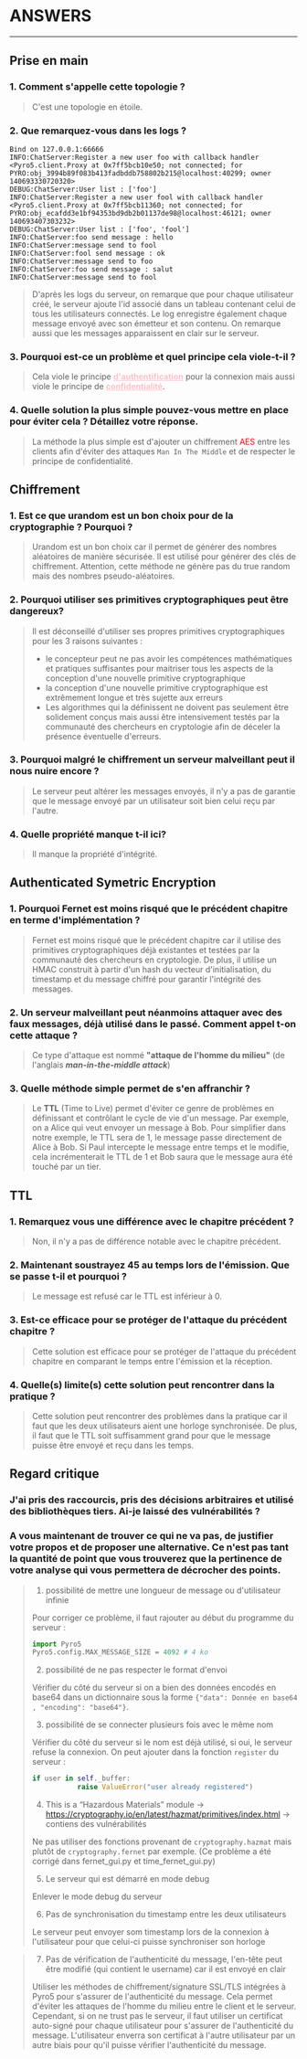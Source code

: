 # ANSWERS

---

## Prise en main

### 1. Comment s'appelle cette topologie ?

> C'est une topologie en étoile.


### 2. Que remarquez-vous dans les logs ?
```log
Bind on 127.0.0.1:66666
INFO:ChatServer:Register a new user foo with callback handler <Pyro5.client.Proxy at 0x7ff5bcb10e50; not connected; for PYRO:obj_3994b89f083b413fadbddb758802b215@localhost:40299; owner 140693330720320>
DEBUG:ChatServer:User list : ['foo']
INFO:ChatServer:Register a new user fool with callback handler <Pyro5.client.Proxy at 0x7ff5bcb11360; not connected; for PYRO:obj_ecafdd3e1bf94353bd9db2b01137de98@localhost:46121; owner 140693407303232>
DEBUG:ChatServer:User list : ['foo', 'fool']
INFO:ChatServer:foo send message : hello
INFO:ChatServer:message send to fool
INFO:ChatServer:fool send message : ok
INFO:ChatServer:message send to foo
INFO:ChatServer:foo send message : salut
INFO:ChatServer:message send to fool
```
> D'après les logs du serveur, on remarque que pour chaque utilisateur créé,
le serveur ajoute l'id associé dans un tableau contenant celui de tous les utilisateurs connectés. 
> Le log enregistre également chaque message envoyé avec son émetteur et son contenu.
On remarque aussi que les messages apparaissent en clair sur le serveur.



### 3. Pourquoi est-ce un problème et quel principe cela viole-t-il ?
> Cela viole le principe <span style="color:pink;"><u><b>d'authentification</b></u></span> pour la connexion mais aussi viole le principe de <span style="color:pink;"><u><b>confidentialité</b></u></span>.



### 4. Quelle solution la plus simple pouvez-vous mettre en place pour éviter cela ? Détaillez votre réponse.
> La méthode la plus simple est d'ajouter un chiffrement <span style="color:red">AES</span> entre les clients afin d'éviter des attaques `Man In The Middle` et de respecter le principe de confidentialité.

## Chiffrement
### 1. Est ce que urandom est un bon choix pour de la cryptographie ? Pourquoi ?
> Urandom est un bon choix car il permet de générer des nombres aléatoires de manière sécurisée. Il est utilisé pour générer des clés de chiffrement. Attention, cette méthode ne génère pas du true random mais des nombres pseudo-aléatoires.


### 2. Pourquoi utiliser ses primitives cryptographiques peut être dangereux?
> Il est déconseillé d'utiliser ses propres primitives cryptographiques pour les 3 raisons suivantes :
> - le concepteur peut ne pas avoir les compétences mathématiques et pratiques suffisantes pour maitriser tous les aspects de la conception d'une nouvelle primitive cryptographique
> - la conception d'une nouvelle primitive cryptographique est extrêmement longue et très sujette aux erreurs
> - Les algorithmes qui la définissent ne doivent pas seulement être solidement conçus mais aussi être intensivement testés par la communauté des chercheurs en cryptologie afin de déceler la présence éventuelle d'erreurs.

### 3. Pourquoi malgré le chiffrement un serveur malveillant peut il nous nuire encore ? 
> Le serveur peut altérer les messages envoyés, il n'y a pas de garantie que le message envoyé par un utilisateur soit bien celui reçu par l'autre.

### 4. Quelle propriété manque t-il ici?
> Il manque la propriété d'intégrité.

## Authenticated Symetric Encryption

### 1. Pourquoi Fernet est moins risqué que le précédent chapitre en terme d'implémentation ?
> Fernet est moins risqué que le précédent chapitre car il utilise des primitives cryptographiques déjà existantes et testées par la communauté des chercheurs en cryptologie. De plus, il utilise un HMAC construit à partir d'un hash du vecteur d'initialisation, du timestamp et du message chiffré pour garantir l'intégrité des messages.

### 2. Un serveur malveillant peut néanmoins attaquer avec des faux messages, déjà utilisé dans le passé. Comment appel t-on cette attaque  ?
> Ce type d'attaque est nommé <b>"attaque de l'homme du milieu"</b> (de l'anglais <b><i>man-in-the-middle attack</i></b>)

### 3. Quelle méthode simple permet de s'en affranchir ?
> Le <b>TTL</b> (Time to Live) permet d'éviter ce genre de problèmes en définissant et contrôlant le cycle de vie d'un message. Par exemple, on a Alice qui veut envoyer un message à Bob. Pour simplifier dans notre exemple, le TTL sera de 1, le message passe directement de Alice à Bob. Si Paul intercepte le message entre temps et le modifie, cela incrémenterait le TTL de 1 et Bob saura que le message aura été touché par un tier.

## TTL
### 1. Remarquez vous une différence avec le chapitre précédent ?
> Non, il n'y a pas de différence notable avec le chapitre précédent.

### 2. Maintenant soustrayez 45 au temps lors de l'émission. Que se passe t-il et pourquoi ? 
> Le message est refusé car le TTL est inférieur à 0.

### 3. Est-ce efficace pour se protéger de l'attaque du précédent chapitre ? 
> Cette solution est efficace pour se protéger de l'attaque du précédent chapitre en comparant le temps entre l'émission et la réception.

### 4. Quelle(s) limite(s) cette solution peut rencontrer dans la pratique ?
> Cette solution peut rencontrer des problèmes dans la pratique car il faut que les deux utilisateurs aient une horloge synchronisée. De plus, il faut que le TTL soit suffisamment grand pour que le message puisse être envoyé et reçu dans les temps.


## Regard critique
### J'ai pris des raccourcis, pris des décisions arbitraires et utilisé des bibliothèques tiers. Ai-je laissé des vulnérabilités ? 

### A vous maintenant de trouver ce qui ne va pas, de justifier votre propos et de proposer une alternative. Ce n'est pas tant la quantité de point que vous trouverez que la pertinence de votre analyse qui vous permettera de décrocher des points.


> 1. possibilité de mettre une longueur de message ou d'utilisateur infinie
> 
> Pour corriger ce problème, il faut rajouter au début du programme du serveur :
> ```python 
> import Pyro5
> Pyro5.config.MAX_MESSAGE_SIZE = 4092 # 4 ko
> ```
>
> 2. possibilité de ne pas respecter le format d'envoi
>
> Vérifier du côté du serveur si on a bien des données encodés en base64 dans un dictionnaire sous la forme `{"data": Donnée en base64 , "encoding": "base64"}`.
>
> 3. possibilité de se connecter plusieurs fois avec le même nom
>
> Vérifier du côté du serveur si le nom est déjà utilisé, si oui, le serveur refuse la connexion. On peut ajouter dans la fonction `register` du serveur :
> ```python
> if user in self._buffer:
>            raise ValueError("user already registered")
> ```
>
> 4. This is a “Hazardous Materials” module -> https://cryptography.io/en/latest/hazmat/primitives/index.html -> contiens des vulnérabilités
>
> Ne pas utiliser des fonctions provenant de `cryptography.hazmat` mais plutôt de `cryptography.fernet` par exemple. (Ce problème a été corrigé dans fernet_gui.py et time_fernet_gui.py)
> 
> 5. Le serveur qui est démarré en mode debug
> 
> Enlever le mode debug du serveur 
> 
> 6. Pas de synchronisation du timestamp entre les deux utilisateurs
> 
> Le serveur peut envoyer som timestamp lors de la connexion à l'utilisateur pour que celui-ci puisse synchroniser son horloge

> 7. Pas de vérification de l'authenticité du message, l'en-tête peut être modifié (qui contient le username) car il est envoyé en clair
> 
> Utiliser les méthodes de chiffrement/signature SSL/TLS intégrées à Pyro5 pour s'assurer de l'authenticité du message. Cela permet d'éviter les attaques de l'homme du milieu entre le client et le serveur. Cependant, si on ne trust pas le serveur, il faut utiliser un certificat auto-signé pour chaque utilisateur pour s'assurer de l'authenticité du message. L'utilisateur enverra son certificat à l'autre utilisateur par un autre biais pour qu'il puisse vérifier l'authenticité du message.
